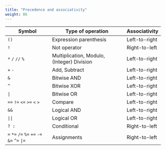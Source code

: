```yaml
---
title: "Precedence and associativity"
weight: 86
---
```


Symbol | Type of operation | Associativity
------ | ----------------- | -------------
`()`   | Expression parenthesis | Left-to-right
`!`    | Not operator | Right-to-left
`*` `/` `//` `%` | Multiplication, Modulo, (Integer) Division | Left-to-right
`+` `-` | Add, Subtract | Left-to-right
`&` | Bitwise AND | Left-to-right
`^` | Bitwise XOR | Left-to-right
<code>&#124;</code> | Bitwise OR | Left-to-right
`==` `!=` `<=` `>=` `<` `>` | Compare | Left-to-right
`&&` | Logical AND | Left-to-right
<code>&#124;&#124;</code> | Logical OR | Left-to-right
`? :` | Conditional | Right-to-left
`=` `*=` `/=` `%=` `+=` `-=` `&=` `^=` <code>&#124;=</code> | Assignments | Right-to-left
